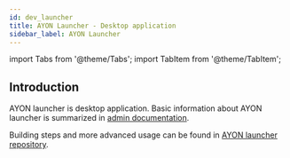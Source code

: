 ```yaml
---
id: dev_launcher
title: AYON Launcher - Desktop application
sidebar_label: AYON Launcher
---
```


import Tabs from '@theme/Tabs';
import TabItem from '@theme/TabItem';

## Introduction
AYON launcher is desktop application. Basic information about AYON launcher is summarized in [admin documentation](admin_launcher_distribute). 

Building steps and more advanced usage can be found in [AYON launcher repository](https://github.com/ynput/ayon-launcher/blob/main/README.md).
